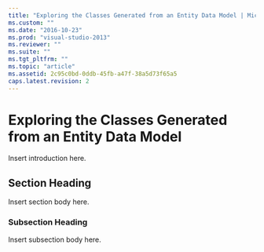 ```yaml
---
title: "Exploring the Classes Generated from an Entity Data Model | Microsoft Docs"
ms.custom: ""
ms.date: "2016-10-23"
ms.prod: "visual-studio-2013"
ms.reviewer: ""
ms.suite: ""
ms.tgt_pltfrm: ""
ms.topic: "article"
ms.assetid: 2c95c0bd-0ddb-45fb-a47f-38a5d73f65a5
caps.latest.revision: 2
---
```

# Exploring the Classes Generated from an Entity Data Model
Insert introduction here.  
  
## Section Heading  
 Insert section body here.  
  
### Subsection Heading  
 Insert subsection body here.